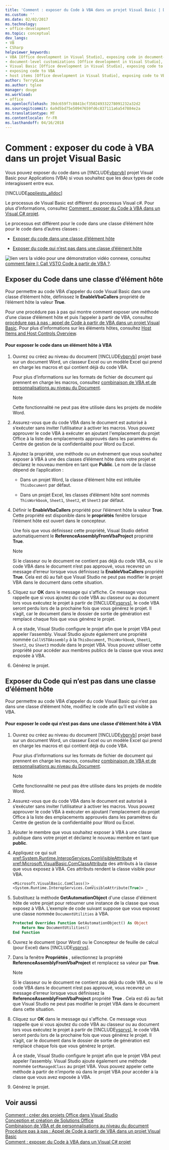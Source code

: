 ```yaml
---
title: 'Comment : exposer du Code à VBA dans un projet Visual Basic | Documents Microsoft'
ms.custom: ''
ms.date: 02/02/2017
ms.technology:
- office-development
ms.topic: conceptual
dev_langs:
- VB
- CSharp
helpviewer_keywords:
- VBA [Office development in Visual Studio], exposing code in document-level customizations
- document-level customizations [Office development in Visual Studio], exposing code
- Visual Basic [Office development in Visual Studio], exposing code to VBA
- exposing code to VBA
- host items [Office development in Visual Studio], exposing code to VBA
author: TerryGLee
ms.author: tglee
manager: douge
ms.workload:
- office
ms.openlocfilehash: 39dc659f7c8841bcf350249332278091232a32d2
ms.sourcegitcommit: 6a9d5bd75e50947659fd6c837111a6a547884e2a
ms.translationtype: MT
ms.contentlocale: fr-FR
ms.lasthandoff: 04/16/2018
---
```

# <a name="how-to-expose-code-to-vba-in-a-visual-basic-project"></a>Comment : exposer du code à VBA dans un projet Visual Basic
  Vous pouvez exposer du code dans un [!INCLUDE[vbprvb](../sharepoint/includes/vbprvb-md.md)] projet Visual Basic pour Applications (VBA) si vous souhaitez que les deux types de code interagissent entre eux.  
  
 [!INCLUDE[appliesto_alldoc](../vsto/includes/appliesto-alldoc-md.md)]  
  
 Le processus de Visual Basic est différent du processus Visual c#. Pour plus d’informations, consultez [Comment : exposer du Code à VBA dans un Visual C&#35; projet](../vsto/how-to-expose-code-to-vba-in-a-visual-csharp-project.md).  
  
 Le processus est différent pour le code dans une classe d’élément hôte pour le code dans d’autres classes :  
  
-   [Exposer du code dans une classe d’élément hôte](#HostItemCode)  
  
-   [Exposer du code qui n’est pas dans une classe d’élément hôte](#NonHostItem)  
  
 ![lien vers la vidéo](../vsto/media/playvideo.gif "lien vidéo") pour une démonstration vidéo connexe, consultez [comment faire I: Call VSTO Code à partir de VBA ?](http://go.microsoft.com/fwlink/?LinkId=136757).  
  
##  <a name="HostItemCode"></a> Exposer du Code dans une classe d’élément hôte  
 Pour permettre au code VBA d’appeler du code Visual Basic dans une classe d’élément hôte, définissez le **EnableVbaCallers** propriété de l’élément hôte la valeur **True**.  
  
 Pour une procédure pas à pas qui montre comment exposer une méthode d’une classe d’élément hôte et puis l’appeler à partir de VBA, consultez [procédure pas à pas : appel de Code à partir de VBA dans un projet Visual Basic](../vsto/walkthrough-calling-code-from-vba-in-a-visual-basic-project.md). Pour plus d’informations sur les éléments hôtes, consultez [Host Items and Host Controls Overview](../vsto/host-items-and-host-controls-overview.md).  
  
#### <a name="to-expose-code-in-a-host-item-to-vba"></a>Pour exposer le code dans un élément hôte à VBA  
  
1.  Ouvrez ou créez au niveau du document [!INCLUDE[vbprvb](../sharepoint/includes/vbprvb-md.md)] projet basé sur un document Word, un classeur Excel ou un modèle Excel qui prend en charge les macros et qui contient déjà du code VBA.  
  
     Pour plus d’informations sur les formats de fichier de document qui prennent en charge les macros, consultez [combinaison de VBA et de personnalisations au niveau du Document](../vsto/combining-vba-and-document-level-customizations.md).  
  
    > [!NOTE]  
    >  Cette fonctionnalité ne peut pas être utilisée dans les projets de modèle Word.  
  
2.  Assurez-vous que du code VBA dans le document est autorisé à s’exécuter sans inviter l’utilisateur à activer les macros. Vous pouvez approuver le code VBA à exécuter en ajoutant l'emplacement du projet Office à la liste des emplacements approuvés dans les paramètres du Centre de gestion de la confidentialité pour Word ou Excel.  
  
3.  Ajoutez la propriété, une méthode ou un événement que vous souhaitez exposer à VBA à une des classes d’élément hôte dans votre projet et déclarez le nouveau membre en tant que **Public**. Le nom de la classe dépend de l’application :  
  
    -   Dans un projet Word, la classe d’élément hôte est intitulée `ThisDocument` par défaut.  
  
    -   Dans un projet Excel, les classes d’élément hôte sont nommés `ThisWorkbook`, `Sheet1`, `Sheet2`, et `Sheet3` par défaut.  
  
4.  Définir le **EnableVbaCallers** propriété pour l’élément hôte la valeur **True**. Cette propriété est disponible dans le **propriétés** fenêtre lorsque l’élément hôte est ouvert dans le concepteur.  
  
     Une fois que vous définissez cette propriété, Visual Studio définit automatiquement le **ReferenceAssemblyFromVbaProject** propriété **True**.  
  
    > [!NOTE]  
    >  Si le classeur ou le document ne contient pas déjà du code VBA, ou si le code VBA dans le document n’est pas approuvé, vous recevrez un message d’erreur lorsque vous définissez la **EnableVbaCallers** propriété **True**. Cela est dû au fait que Visual Studio ne peut pas modifier le projet VBA dans le document dans cette situation.  
  
5.  Cliquez sur **OK** dans le message qui s'affiche. Ce message vous rappelle que si vous ajoutez du code VBA au classeur ou au document lors vous exécutez le projet à partir de [!INCLUDE[vsprvs](../sharepoint/includes/vsprvs-md.md)], le code VBA seront perdu lors de la prochaine fois que vous générez le projet. Il s’agit, car le document dans le dossier de sortie de génération est remplacé chaque fois que vous générez le projet.  
  
     À ce stade, Visual Studio configure le projet afin que le projet VBA peut appeler l’assembly. Visual Studio ajoute également une propriété nommée `CallVSTOAssembly` à la `ThisDocument`, `ThisWorkbook`, `Sheet1`, `Sheet2`, ou `Sheet3` module dans le projet VBA. Vous pouvez utiliser cette propriété pour accéder aux membres publics de la classe que vous avez exposée à VBA.  
  
6.  Générez le projet.  
  
##  <a name="NonHostItem"></a> Exposer du Code qui n’est pas dans une classe d’élément hôte  
 Pour permettre au code VBA d’appeler du code Visual Basic qui n’est pas dans une classe d’élément hôte, modifiez le code afin qu’il est visible à VBA.  
  
#### <a name="to-expose-code-that-is-not-in-a-host-item-class-to-vba"></a>Pour exposer le code qui n’est pas dans une classe d’élément hôte à VBA  
  
1.  Ouvrez ou créez au niveau du document [!INCLUDE[vbprvb](../sharepoint/includes/vbprvb-md.md)] projet basé sur un document Word, un classeur Excel ou un modèle Excel qui prend en charge les macros et qui contient déjà du code VBA.  
  
     Pour plus d’informations sur les formats de fichier de document qui prennent en charge les macros, consultez [combinaison de VBA et de personnalisations au niveau du Document](../vsto/combining-vba-and-document-level-customizations.md).  
  
    > [!NOTE]  
    >  Cette fonctionnalité ne peut pas être utilisée dans les projets de modèle Word.  
  
2.  Assurez-vous que du code VBA dans le document est autorisé à s’exécuter sans inviter l’utilisateur à activer les macros. Vous pouvez approuver le code VBA à exécuter en ajoutant l'emplacement du projet Office à la liste des emplacements approuvés dans les paramètres du Centre de gestion de la confidentialité pour Word ou Excel.  
  
3.  Ajouter le membre que vous souhaitez exposer à VBA à une classe publique dans votre projet et déclarez le nouveau membre en tant que **public**.  
  
4.  Appliquez ce qui suit <xref:System.Runtime.InteropServices.ComVisibleAttribute> et <xref:Microsoft.VisualBasic.ComClassAttribute> des attributs à la classe que vous exposez à VBA. Ces attributs rendent la classe visible pour VBA.  
  
    ```vb  
    <Microsoft.VisualBasic.ComClass()> _  
    <System.Runtime.InteropServices.ComVisibleAttribute(True)> _  
    ```  
  
5.  Substituez la méthode **GetAutomationObject** d'une classe d'élément hôte de votre projet pour retourner une instance de la classe que vous exposez à VBA. L’exemple de code suivant suppose que vous exposez une classe nommée `DocumentUtilities` à VBA.  
  
    ```vb  
    Protected Overrides Function GetAutomationObject() As Object  
        Return New DocumentUtilities()  
    End Function  
    ```  
  
6.  Ouvrez le document (pour Word) ou le Concepteur de feuille de calcul (pour Excel) dans [!INCLUDE[vsprvs](../sharepoint/includes/vsprvs-md.md)].  
  
7.  Dans la fenêtre **Propriétés** , sélectionnez la propriété **ReferenceAssemblyFromVbaProject** et remplacez sa valeur par **True**.  
  
    > [!NOTE]  
    >  Si le classeur ou le document ne contient pas déjà du code VBA, ou si le code VBA dans le document n’est pas approuvé, vous recevrez un message d’erreur lorsque vous définissez la **ReferenceAssemblyFromVbaProject** propriété **True** . Cela est dû au fait que Visual Studio ne peut pas modifier le projet VBA dans le document dans cette situation.  
  
8.  Cliquez sur **OK** dans le message qui s'affiche. Ce message vous rappelle que si vous ajoutez du code VBA au classeur ou au document lors vous exécutez le projet à partir de [!INCLUDE[vsprvs](../sharepoint/includes/vsprvs-md.md)], le code VBA seront perdu lors de la prochaine fois que vous générez le projet. Il s’agit, car le document dans le dossier de sortie de génération est remplacé chaque fois que vous générez le projet.  
  
     À ce stade, Visual Studio configure le projet afin que le projet VBA peut appeler l’assembly. Visual Studio ajoute également une méthode nommée `GetManagedClass` au projet VBA. Vous pouvez appeler cette méthode à partir de n’importe où dans le projet VBA pour accéder à la classe que vous avez exposée à VBA.  
  
9. Générez le projet.  
  
## <a name="see-also"></a>Voir aussi  
 [Comment : créer des projets Office dans Visual Studio](../vsto/how-to-create-office-projects-in-visual-studio.md)   
 [Conception et création de Solutions Office](../vsto/designing-and-creating-office-solutions.md)   
 [Combinaison de VBA et de personnalisations au niveau du document](../vsto/combining-vba-and-document-level-customizations.md)   
 [Procédure pas à pas : Appel de Code à partir de VBA dans un projet Visual Basic](../vsto/walkthrough-calling-code-from-vba-in-a-visual-basic-project.md)   
 [Comment : exposer du Code à VBA dans un Visual C&#35; projet](../vsto/how-to-expose-code-to-vba-in-a-visual-csharp-project.md)  
  
  